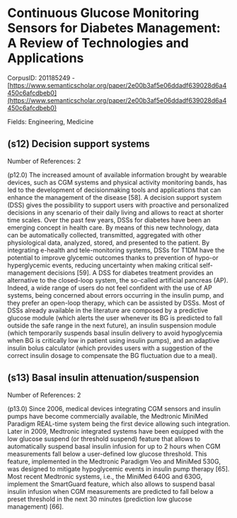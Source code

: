 # Continuous Glucose Monitoring Sensors for Diabetes Management: A Review of Technologies and Applications

CorpusID: 201185249 - [https://www.semanticscholar.org/paper/2e00b3af5e06ddadf639028d6a4450c6afcdbeb0](https://www.semanticscholar.org/paper/2e00b3af5e06ddadf639028d6a4450c6afcdbeb0)

Fields: Engineering, Medicine

## (s12) Decision support systems
Number of References: 2

(p12.0) The increased amount of available information brought by wearable devices, such as CGM systems and physical activity monitoring bands, has led to the development of decisionmaking tools and applications that can enhance the management of the disease [58]. A decision support system (DSS) gives the possibility to support users with proactive and personalized decisions in any scenario of their daily living and allows to react at shorter time scales. Over the past few years, DSSs for diabetes have been an emerging concept in health care. By means of this new technology, data can be automatically collected, transmitted, aggregated with other physiological data, analyzed, stored, and presented to the patient. By integrating e-health and tele-monitoring systems, DSSs for T1DM have the potential to improve glycemic outcomes thanks to prevention of hypo-or hyperglycemic events, reducing uncertainty when making critical self-management decisions [59]. A DSS for diabetes treatment provides an alternative to the closed-loop system, the so-called artificial pancreas (AP). Indeed, a wide range of users do not feel confident with the use of AP systems, being concerned about errors occurring in the insulin pump, and they prefer an open-loop therapy, which can be assisted by DSSs. Most of DSSs already available in the literature are composed by a predictive glucose module (which alerts the user whenever its BG is predicted to fall outside the safe range in the next future), an insulin suspension module (which temporarily suspends basal insulin delivery to avoid hypoglycemia when BG is critically low in patient using insulin pumps), and an adaptive insulin bolus calculator (which provides users with a suggestion of the correct insulin dosage to compensate the BG fluctuation due to a meal).
## (s13) Basal insulin attenuation/suspension
Number of References: 2

(p13.0) Since 2006, medical devices integrating CGM sensors and insulin pumps have become commercially available, the Medtronic MiniMed Paradigm REAL-time system being the first device allowing such integration. Later in 2009, Medtronic integrated systems have been equipped with the low glucose suspend (or threshold suspend) feature that allows to automatically suspend basal insulin infusion for up to 2 hours when CGM measurements fall below a user-defined low glucose threshold. This feature, implemented in the Medtronic Paradigm Veo and MiniMed 530G, was designed to mitigate hypoglycemic events in insulin pump therapy [65]. Most recent Medtronic systems, i.e., the MiniMed 640G and 630G, implement the SmartGuard feature, which also allows to suspend basal insulin infusion when CGM measurements are predicted to fall below a preset threshold in the next 30 minutes (prediction low glucose management) [66].
